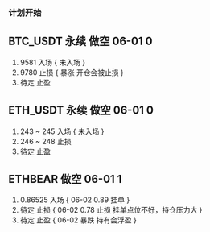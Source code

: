 ### 计划开始

## BTC_USDT 永续 做空 06-01 0
1. 9581 入场 {
    未入场
}
2. 9780 止损 {
    暴涨 开仓会被止损
}
3. 待定 止盈

## ETH_USDT 永续 做空 06-01 0
1. 243 ~ 245 入场 {
    未入场
}
2. 246 ~ 248 止损
3. 待定 止盈

## ETHBEAR 做空 06-01 1
1. 0.86525 入场 { 06-02
    0.89 挂单
}
2. 待定 止损 { 06-02
    0.78 止损
    挂单点位不好，持仓压力大
}
3. 待定 止盈 { 06-02
    暴跌 持有会浮盈
}
